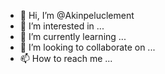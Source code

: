 - 👋 Hi, I’m @Akinpeluclement
- 👀 I’m interested in ...
- 🌱 I’m currently learning ...
- 💞️ I’m looking to collaborate on ...
- 📫 How to reach me ...

<!---
Akinpeluclement/Akinpeluclement is a ✨ special ✨ repository because its `README.md` (this file) appears on your GitHub profile.
You can click the Preview link to take a look at your changes.
--->
